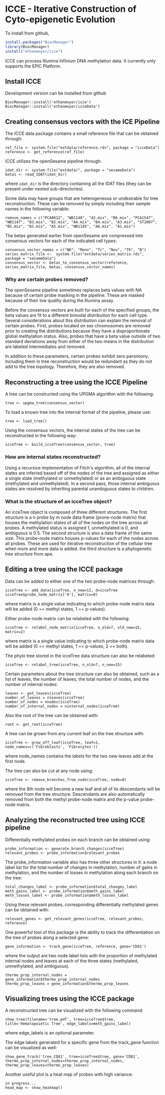 # ICCE - Iterative Construction of Cyto-epigenetic Evolution

To install from github,
```R
install.packages("BiocManager")
library(BiocManager)
install("ethanmoyer/icce")
```

ICCE can process Illumina Infinium DNA methylation data. It currently only supports the EPIC Platform. 

## Install ICCE

Development version can be installed from github
```{r, eval=FALSE}
BiocManager::install('ethanmoyer/icce')
BiocManager::install('ethanmoyer/icceData')
```

## Creating consensus vectors with the ICE Pipeline

The ICCE data package contains a small reference file that can be obtained through:
```{r eval=FALSE, message = FALSE, warning = FALSE}
ref_file <- system.file("extdata/reference.rds", package = "icceData")
reference <- get_reference(ref_file)
```

ICCE utilizes the openSesame pipeline through:
```{r eval=FALSE, message = FALSE, warning = FALSE}
idat_dir <- system.file("extdata/", package = "sesameData")
betas <- read_IDAT(idat_dir)
```
where `idat_dir` is the directory containing all the IDAT files (they can be
present under nested sub-directories).

Some data may have groups that are heterogeneous or undesirable for tree reconstruction. These can be removed by simply including their sample names in the following variable:
```{r eval=FALSE, essage = FALSE, warning = FALSE}
remove_names = c("PCA0612", "WB1148", "A2.mix", "B6.mix", "PCA1547", "WB1147", "B3.mix", "B2.mix", "A4.mix", "B4.mix", "A3.mix", "ST2007", "B5.mix", "B1.mix", "A5.mix", "WB1145", "A6.mix", "A1.mix")
```
The betas generated earlier from openSesame are compressed into consensus vectors for each of the indicated cell types:
```{r eval=FALSE, message = FALSE, warning = FALSE}
consensus_vector_names = c("NK", "Mono", "Tc", "Neu", "Th", "B")
series_matrix_file <-  system.file("extdata/series_matrix.rds", package = "sesameData")
consensus_vector <- betas_to_consensus_vector(reference, series_matrix_file, betas, consensus_vector_names)
```

### Why are certain probes removed?

The openSesame pipeline sometimes replaces beta values with NA because of certain probe masking in the pipeline. These are masked because of their low quality during the Illumina assay. 

Before the consensus vectors are built for each of the specified groups, the beta values are fit to a different bimodal distribution for each cell type. Several considerations about this distribution can explain the removal of certain probes. First, probes located on sex chromosomes are removed prior to creating the distributions because they have a disproportionate global methylation status. Also, probes that have a beta value outside of two standard deviations away from either of the two means in the distribution are labeled intermediates and removed.

In addition to these parameters, certain probes exhibit zero parsimony. Including them in tree reconstruction would be redundant as they do not add to the tree topology. Therefore, they are also removed.

## Reconstructing a tree using the ICCE Pipeline

A tree can be constructed using the UPGMA algorithm with the following:
```{r eval=FALSE, message = FALSE, warning = FALSE}
tree <- upgma_tree(consensus_vector)
```

To load a known tree into the internal format of the pipeline, please use:
```{r eval=FALSE, message = FALSE, warning = FALSE}
tree <- load_tree()
```

Using the consensus vectors, the internal states of the tree can be reconstructed in the following way:
```{r eval=FALSE, message = FALSE, warning = FALSE}
icceTree <- build_icceTree(consensus_vector, tree)
```

### How are internal states reconstructed?

Using a recursive implementation of Fitch's algorithm, all of the internal states are inferred based off of the nodes of the tree and assigned as either a single state (methylated or unmethylated) or as an ambiguous state (methylated and unmethylated). In a second pass, those internal ambiguous states are resolved by inheriting parental unambiguous states to children.

### What is the structure of an icceTree object?

An icceTree object is composed of three different structures. The first structure is a n probe by m node data frame (prone-node matrix) that houses the methylation states of all of the nodes on the tree across all probes. A methylated status is assigned 1, unmethylated is 0, and ambiguous is 0.5. The second structure is also a data frame of the same size. This probe-node matrix houses p-values for each of the nodes across all probes. These are used for iterative reconstruction of the cellular tree when more and more data is added. the third structure is a phylogenetic tree structure from ape. 

## Editing a tree using the ICCE package

Data can be added to either one of the two probe-node matrices through:
```{r eval=FALSE, message = FALSE, warning = FALSE}
icceTree <- add_data(icceTree, n_new=12, d=icceTree icceTree$probe_node_matrix['6'], matrix=0)
```
where matrix is a single value indicating to which probe-node matrix data will be added (0 == methyl states, 1 == p-values).

Either probe-node matrix can be relabeled with the following:
```{r eval=FALSE, message = FALSE, warning = FALSE}
icceTree <- relabel_node_matrix(icceTree, n_old=7, old_new=15, matrix=2)
```
where matrix is a single value indicating to which probe-node matrix data will be added (0 == methyl states, 1 == p-values, 2 == both).

The phylo tree stored in the icceTree data structure can also be relabeled:
```{r eval=FALSE, message = FALSE, warning = FALSE}
icceTree <- relabel_tree(icceTree, n_old=7, n_new=15)
```

Certain parameters about the tree structure can also be obtained, such as a list of leaves, the number of leaves, the total number of nodes, and the number of internal nodes:
```{r eval=FALSE, message = FALSE, warning = FALSE}
leaves <- get_leaves(icceTree)
number_of_leaves = nleaves(icceTree)
number_of_nodes = nnodes(icceTree)
number_of_internal_nodes = ninternal_nodes(icceTree)
```

Also the root of the tree can be obtained with:
```{r eval=FALSE, message = FALSE, warning = FALSE}
root <- get_root(icceTree)
```

A tree can be grown from any current leaf on the tree structure with:
```{r eval=FALSE, message = FALSE, warning = FALSE}
icceTree <- grow_off_leaf(icceTree, leaf=1, node_names=c('Fibroblasts', 'Fibrocytes'))
```
where node_names contains the labels for the two new leaves add at the first node.

The tree can also be cut at any node using:
```{r eval=FALSE, message = FALSE, warning = FALSE}
icceTree <- remove_branches_from_node(icceTree, node=8)
```
where the 8th node will become a new leaf and all of its descendants will be removed from the tree structure. Descendants are also automatically removed from both the methyl probe-node matrix and the p-value probe-node matrix.

## Analyzing the reconstructed tree using ICCE pipeline

Differentially methylated probes on each branch can be obtained using:
```{r eval=FALSE, message = FALSE, warning = FALSE}
probe_information <- generate_branch_changes(icceTree)
relevant_probes <- probe_information$relevant_probes
```
The probe_information variable also has three other structures in it: a node label list for the total number of changes in methylation, number of gains in methylation, and the number of losses in methylation along each branch on the tree: 
```{r eval=FALSE, message = FALSE, warning = FALSE}
total_changes_label <- probe_information$total_changes_label
meth_gains_label <- probe_information$meth_gains_label
meth_losses_label <- probe_information$meth_losses_label
```

Using these relevant probes, corresponding differentially methylated genes can be obtained with:
```{r eval=FALSE, message = FALSE, warning = FALSE}
relevant_genes <- get_relevant_genes(icceTree, relevant_probes, reference)
```

One powerful tool of this package is the ability to track the differentiation on the tree of probes along a selected gene:
```{r eval=FALSE, message = FALSE, warning = FALSE}
gene_information <- track_gene(icceTree, reference, gene='CD81')
```
where the output are two node label lists with the proportion of methylated internal nodes and leaves at each of the three states (methylated, unmethylated, and ambiguous).
```{r eval=FALSE, message = FALSE, warning = FALSE}
thermo_prop_internal_nodes = gene_information$thermo_prop_internal_nodes
thermo_prop_leaves = gene_information$thermo_prop_leaves
```

## Visualizing trees using the ICCE package

A reconstructed tree can be visualized with the following command:
```{r eval=FALSE, message = FALSE, warning = FALSE}
show_tree(filename='tree.pdf', tree=icceTree$tree, title='Hematopoietic Tree', edge_labels=meth_gains_label)
```
where edge_labels is an optional parameter.

The edge labels generated for a specific gene from the track_gene function can be visualized as well:
```{r eval=FALSE, message = FALSE, warning = FALSE}
show_gene_track('tree_CD81', tree=icceTree$tree, gene='CD81', thermo_prop_internal_nodes=thermo_prop_internal_nodes, thermo_prop_leaves=thermo_prop_leaves)
```

Another useful plot is a heat map of probes with high variance:
```{r eval=FALSE, message = FALSE, warning = FALSE}
in progress...
head_map <- show_heatmap()
```
